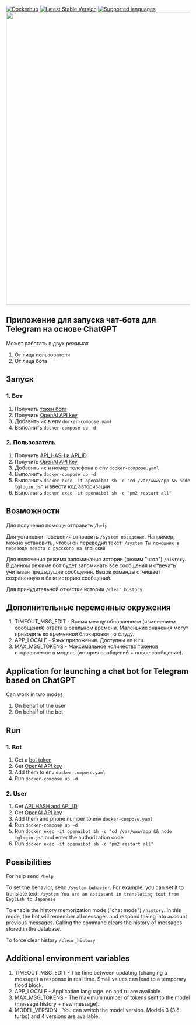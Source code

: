 [![Dockerhub](https://github.com/NeoKms/chat-gpt-tg-bot/actions/workflows/build-and-push.yml/badge.svg?branch=main)](https://hub.docker.com/repository/docker/upachko/chat-gpt-tg-bot/general)
[![Latest Stable Version](https://img.shields.io/github/v/release/neokms/chat-gpt-tg-bot)](https://github.com/NeoKms/chat-gpt-tg-bot/releases)
[![Supported languages](https://img.shields.io/badge/languages-RU%2CEN-green)](#locales)
<img src="https://raw.githubusercontent.com/NeoKms/my-static/main/chatGPT.gif" width="800" >

## Приложение для запуска чат-бота для Telegram на основе ChatGPT 

Может работать в двух режимах
1. От лица пользователя
2. От лица бота

## Запуск
### 1. Бот
1. Получить [токен бота](https://t.me/BotFather)
2. Получить [OpenAI API key](https://platform.openai.com/account/api-keys)
3. Добавить их в env ```docker-compose.yaml```
4. Выполнить ```docker-compose up -d```

### 2. Пользователь
1. Получить [API_HASH и API_ID](https://my.telegram.org/)
2. Получить [OpenAI API key](https://platform.openai.com/account/api-keys)
3. Добавить их и номер телефона в env ```docker-compose.yaml```
4. Выполнить ```docker-compose up -d```
5. Выполнить ```docker exec -it openaibot sh -c "cd /var/www/app && node tglogin.js"``` и ввести код авторизации
6. Выполнить ```docker exec -it openaibot sh -c "pm2 restart all"```

## Возможности 
Для получения помощи отправить ```/help```

Для установки поведения отправить ```/system поведение```. Например, можно установить, чтобы он переводил текст: ```/system Ты помощник в переводе текста с русского на японский```

Для включения режима запоминания истории (режим "чата") ```/history```. В данном режиме бот будет запоминать все сообщения и отвечать учитывая предыдущие сообщения. Вызов команды отчищает сохраненную в базе историю сообщений.

Для принудительной отчистки истории ```/clear_history```

## Дополнительные переменные окружения
1. TIMEOUT_MSG_EDIT - Время между обновлением (изменением сообщения) ответа в реальном времени. Маленькие значения могут приводить ко временной блокировки по флуду.
2. APP_LOCALE - Язык приложения. Доступны en и ru.
3. MAX_MSG_TOKENS - Максимальное количество токенов отправляемое в модель (история сообщений + новое сообщение).

## Application for launching a chat bot for Telegram based on ChatGPT

Can work in two modes
1. On behalf of the user
2. On behalf of the bot

## Run
### 1. Bot
1. Get a [bot token](https://t.me/BotFather)
2. Get [OpenAI API key](https://platform.openai.com/account/api-keys)
3. Add them to env ```docker-compose.yaml```
4. Run ```docker-compose up -d```

### 2. User
1. Get [API_HASH and API_ID](https://my.telegram.org/)
2. Get [OpenAI API key](https://platform.openai.com/account/api-keys)
3. Add them and phone number to env ```docker-compose.yaml```
4. Run ```docker-compose up -d```
5. Run ```docker exec -it openaibot sh -c "cd /var/www/app && node tglogin.js"``` and enter the authorization code
6. Run ```docker exec -it openaibot sh -c "pm2 restart all"```

## Possibilities
For help send ```/help```

To set the behavior, send ```/system behavior```. For example, you can set it to translate text: ```/system You are an assistant in translating text from English to Japanese```

To enable the history memorization mode ("chat mode") ```/history```. In this mode, the bot will remember all messages and respond taking into account previous messages. Calling the command clears the history of messages stored in the database.

To force clear history ```/clear_history```

## Additional environment variables
1. TIMEOUT_MSG_EDIT - The time between updating (changing a message) a response in real time. Small values can lead to a temporary flood block.
2. <span id="locales">APP_LOCALE - Application language. en and ru are available.</span>
3. MAX_MSG_TOKENS - The maximum number of tokens sent to the model (message history + new message).
4. MODEL_VERSION - You can switch the model version. Models 3 (3.5-turbo) and 4 versions are available.
